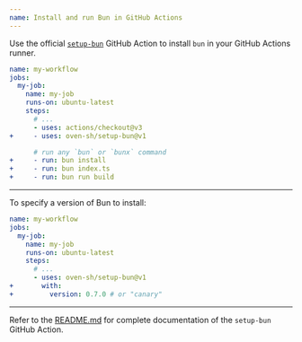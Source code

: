 ```yaml
---
name: Install and run Bun in GitHub Actions
---
```


Use the official [`setup-bun`](https://github.com/oven-sh/setup-bun) GitHub Action to install `bun` in your GitHub Actions runner.

```yaml-diff#workflow.yml
name: my-workflow
jobs:
  my-job:
    name: my-job
    runs-on: ubuntu-latest
    steps:
      # ...
      - uses: actions/checkout@v3
+     - uses: oven-sh/setup-bun@v1

      # run any `bun` or `bunx` command
+     - run: bun install
+     - run: bun index.ts
+     - run: bun run build
```

---

To specify a version of Bun to install:

```yaml-diff#workflow.yml
name: my-workflow
jobs:
  my-job:
    name: my-job
    runs-on: ubuntu-latest
    steps:
      # ...
      - uses: oven-sh/setup-bun@v1
+       with:
+         version: 0.7.0 # or "canary"
```

---

Refer to the [README.md](https://github.com/oven-sh/setup-bun) for complete documentation of the `setup-bun` GitHub Action.

